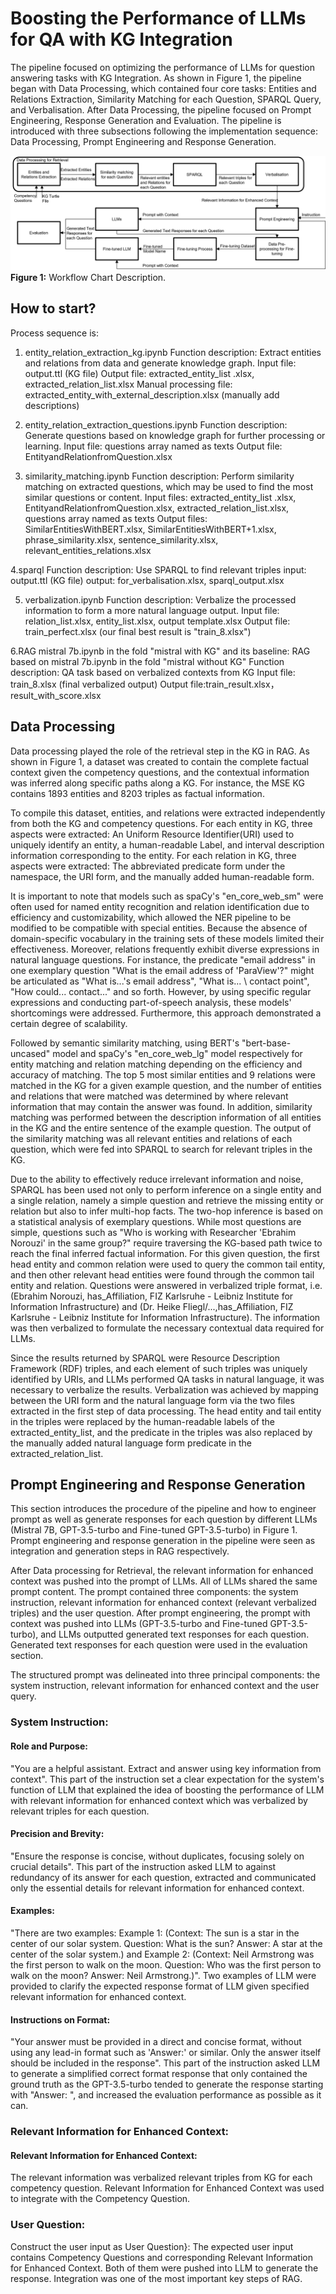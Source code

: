 # Boosting the Performance of LLMs for QA with KG Integration

The pipeline focused on optimizing the performance of LLMs for question answering tasks with KG Integration. As shown in Figure 1, the pipeline began with Data Processing, which contained four core tasks: Entities and Relations Extraction, Similarity Matching for each Question, SPARQL Query, and Verbalisation. After Data Processing, the pipeline focused on Prompt Engineering, Response Generation and Evaluation. The pipeline is introduced with three subsections following the implementation sequence: Data Processing, Prompt Engineering and Response Generation.

![Work Flow Chart](Work%20Flow%20Chart.png)
**Figure 1:** Workflow Chart Description.

## How to start?
Process sequence is:

1. entity_relation_extraction_kg.ipynb
Function description: Extract entities and relations from data and generate knowledge graph.
Input file: output.ttl (KG file)
Output file: extracted_entity_list .xlsx, extracted_relation_list.xlsx
Manual processing file: extracted_entity_with_external_description.xlsx (manually add descriptions)

2. entity_relation_extraction_questions.ipynb
Function description: Generate questions based on knowledge graph for further processing or learning.
Input file: questions array named as texts
Output file: EntityandRelationfromQuestion.xlsx

3. similarity_matching.ipynb
Function description: Perform similarity matching on extracted questions, which may be used to find the most similar questions or content.
Input files: extracted_entity_list .xlsx, EntityandRelationfromQuestion.xlsx, extracted_relation_list.xlsx, questions array named as texts
Output files: SimilarEntitiesWithBERT.xlsx, SimilarEntitiesWithBERT+1.xlsx, phrase_similarity.xlsx, sentence_similarity.xlsx, relevant_entities_relations.xlsx

4.sparql
Function description: Use SPARQL to find relevant triples
input: output.ttl (KG file)
output: for_verbalisation.xlsx, sparql_output.xlsx

5. verbalization.ipynb
Function description: Verbalize the processed information to form a more natural language output.
Input file: relation_list.xlsx, entity_list.xlsx, output template.xlsx
Output file: train_perfect.xlsx (our final best result is "train_8.xlsx")

6.RAG mistral 7b.ipynb in the fold "mistral with KG" and its baseline: RAG based on mistral 7b.ipynb in the fold "mistral without KG"
Function description: QA task based on verbalized contexts from KG
Input file: train_8.xlsx (final verbalized output)
Output file:train_result.xlsx， result_with_score.xlsx


## Data Processing
Data processing played the role of the retrieval step in the KG in RAG. As shown in Figure 1,  a dataset was created to contain the complete factual context given the competency questions, and the contextual information was inferred along specific paths along a KG. For instance, the MSE KG contains 1893 entities and 8203 triples as factual information.

To compile this dataset, entities, and relations were extracted independently from both the KG and competency questions. For each entity in KG, three aspects were extracted: An Uniform Resource Identifier(URI) used to uniquely identify an entity, a human-readable Label, and interval description information corresponding to the entity. For each relation in KG, three aspects were extracted: The abbreviated predicate form under the namespace, the URI form, and the manually added human-readable form.

It is important to note that models such as spaCy's "en\_core\_web\_sm" were often used for named entity recognition and relation identification due to efficiency and customizability, which allowed the NER pipeline to be modified to be compatible with special entities. Because the absence of domain-specific vocabulary in the training sets of these models limited their effectiveness. Moreover, relations frequently exhibit diverse expressions in natural language questions. For instance, the predicate "email address" in one exemplary question "What is the email address of 'ParaView'?" might be articulated as "What is...'s email address", "What is... \ contact point", "How could... contact..." and so forth. However, by using specific regular expressions and conducting part-of-speech analysis, these models' shortcomings were addressed. Furthermore, this approach demonstrated a certain degree of scalability.

Followed by semantic similarity matching, using BERT's "bert\-base\-uncased" model and spaCy's "en\_core\_web\_lg" model respectively for entity matching and relation matching depending on the efficiency and accuracy of matching. The top 5 most similar entities and 9 relations were matched in the KG for a given example question, and the number of entities and relations that were matched was determined by where relevant information that may contain the answer was found. In addition, similarity matching was performed between the description information of all entities in the KG and the entire sentence of the example question. The output of the similarity matching was all relevant entities and relations of each question, which were fed into SPARQL to search for relevant triples in the KG.

Due to the ability to effectively reduce irrelevant information and noise, SPARQL has been used not only to perform inference on a single entity and a single relation, namely a simple question and retrieve the missing entity or relation but also to infer multi-hop facts. The two-hop inference is based on a statistical analysis of exemplary questions. While most questions are simple, questions such as "Who is working with Researcher 'Ebrahim Norouzi' in the same group?" require traversing the KG-based path twice to reach the final inferred factual information. For this given question, the first head entity and common relation were used to query the common tail entity, and then other relevant head entities were found through the common tail entity and relation. Questions were answered in verbalized triple format, i.e. (Ebrahim Norouzi, has\_Affiliation, FIZ Karlsruhe - Leibniz Institute for Information Infrastructure) and (Dr. Heike Fliegl/...,has\_Affiliation, FIZ Karlsruhe - Leibniz Institute for Information Infrastructure). The information was then verbalized to formulate the necessary contextual data required for LLMs. 

Since the results returned by SPARQL were Resource Description Framework (RDF) triples, and each element of such triples was uniquely identified by URIs, and LLMs performed QA tasks in natural language, it was necessary to verbalize the results. Verbalization was achieved by mapping between the URI form and the natural language form via the two files extracted in the first step of data processing. The head entity and tail entity in the triples were replaced by the human-readable labels of the extracted\_entity\_list, and the predicate in the triples was also replaced by the manually added natural language form predicate in the extracted\_relation\_list.

## Prompt Engineering and Response Generation

This section introduces the procedure of the pipeline and how to engineer prompt as well as generate responses for each question by different LLMs (Mistral 7B, GPT-3.5-turbo and Fine-tuned GPT-3.5-turbo) in Figure 1. Prompt engineering and response generation in the pipeline were seen as integration and generation steps in RAG respectively.

After Data processing for Retrieval, the relevant information for enhanced context was pushed into the prompt of LLMs. All of LLMs shared the same prompt content. The prompt contained three components: the system instruction, relevant information for enhanced context (relevant verbalized triples) and the user question. After prompt engineering, the prompt with context was pushed into LLMs (GPT-3.5-turbo and Fine-tuned GPT-3.5-turbo), and LLMs outputted generated text responses for each question. Generated text responses for each question were used in the evaluation section.

The structured prompt was delineated into three principal components: the system instruction, relevant information for enhanced context and the user query.
### System Instruction:
#### Role and Purpose:
"You are a helpful assistant. Extract and answer using key information from context". This part of the instruction set a clear expectation for the system's function of LLM that explained the idea of boosting the performance of LLM with relevant information for enhanced context which was verbalized by relevant triples for each question. 
#### Precision and Brevity:
"Ensure the response is concise, without duplicates, focusing solely on crucial details". This part of the instruction asked LLM to against redundancy of its answer for each question,  extracted and communicated only the essential details for relevant information for enhanced context.
#### Examples:
"There are two examples: Example 1: (Context: The sun is a star in the center of our solar system. Question: What is the sun? Answer: A star at the center of the solar system.) and Example 2: (Context: Neil Armstrong was the first person to walk on the moon. Question: Who was the first person to walk on the moon? Answer: Neil Armstrong.)". Two examples of LLM were provided to clarify the expected response format of LLM given specified relevant information for enhanced context. 
#### Instructions on Format:
"Your answer must be provided in a direct and concise format, without using any lead-in format such as 'Answer:' or similar. Only the answer itself should be included in the response". This part of the instruction asked LLM to generate a simplified correct format response that only contained the ground truth as the GPT-3.5-turbo tended to generate the response starting with "Answer: ", and increased the evaluation performance as possible as it can.
### Relevant Information for Enhanced Context:
#### Relevant Information for Enhanced Context:
The relevant information was verbalized relevant triples from KG for each competency question. Relevant Information for Enhanced Context was used to integrate with the Competency Question.
### User Question:
Construct the user input as User Question}: The expected user input contains Competency Questions and corresponding Relevant Information for Enhanced Context. Both of them were pushed into LLM to generate the response. Integration was one of the most important key steps of RAG.
